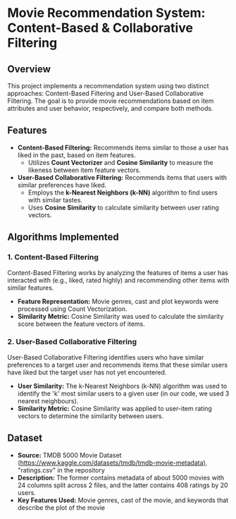 # Movie Recommendation System: Content-Based & Collaborative Filtering

## Overview

This project implements a recommendation system using two distinct approaches: Content-Based Filtering and User-Based Collaborative Filtering. The goal is to provide movie recommendations based on item attributes and user behavior, respectively, and compare both methods.

## Features

* **Content-Based Filtering:** Recommends items similar to those a user has liked in the past, based on item features.
    * Utilizes **Count Vectorizer** and **Cosine Similarity** to measure the likeness between item feature vectors.
* **User-Based Collaborative Filtering:** Recommends items that users with similar preferences have liked.
    * Employs the **k-Nearest Neighbors (k-NN)** algorithm to find users with similar tastes.
    * Uses **Cosine Similarity** to calculate similarity between user rating vectors.

## Algorithms Implemented

### 1. Content-Based Filtering

Content-Based Filtering works by analyzing the features of items a user has interacted with (e.g., liked, rated highly) and recommending other items with similar features.

* **Feature Representation:** Movie genres, cast and plot keywords were processed using Count Vectorization.
* **Similarity Metric:** Cosine Similarity was used to calculate the similarity score between the feature vectors of items.

### 2. User-Based Collaborative Filtering

User-Based Collaborative Filtering identifies users who have similar preferences to a target user and recommends items that these similar users have liked but the target user has not yet encountered.

* **User Similarity:** The k-Nearest Neighbors (k-NN) algorithm was used to identify the 'k' most similar users to a given user (in our code, we used 3 nearest neighbours).
* **Similarity Metric:** Cosine Similarity was applied to user-item rating vectors to determine the similarity between users.

## Dataset

* **Source:** TMDB 5000 Movie Dataset (https://www.kaggle.com/datasets/tmdb/tmdb-movie-metadata), "ratings.csv" in the repository
* **Description:** The former contains metadata of about 5000 movies with 24 columns split across 2 files, and the latter contains 408 ratings by 20 users.
* **Key Features Used:** Movie genres, cast of the movie, and keywords that describe the plot of the movie
